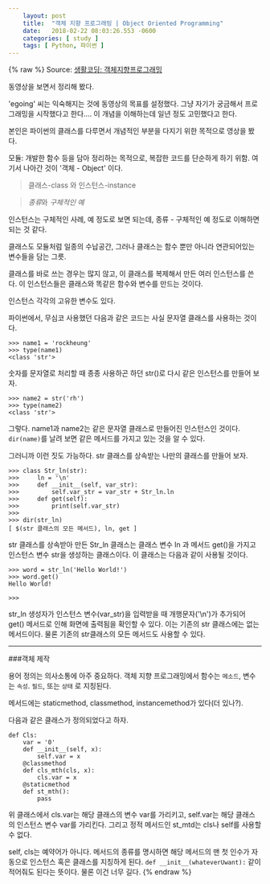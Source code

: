 ```yaml
---
    layout: post
    title:  "객체 지향 프로그래밍 | Object Oriented Programming"
    date:   2018-02-22 08:03:26.553 -0600
    categories: [ study ]
    tags: [ Python, 파이썬 ]
---
```


{% raw %}
Source: [생활코딩: 객체지향프로그래밍](https://opentutorials.org/course/1750/9624)

동영상을 보면서 정리해 봤다.<!--more-->

'egoing' 씨는 익숙해지는 것에 동영상의 목표를 설정했다. 그냥 자기가 궁금해서 프로그래밍을 시작했다고 한다.... 이 개념을 이해하는데 일년 정도 고민했다고 한다.

본인은 파이썬의 클래스를 다루면서 개념적인 부분을 다지기 위한 목적으로 영상을 봤다. 

모듈: 개발한 함수 등을 담아 정리하는 목적으로, 복잡한 코드를 단순하게 하기 위함.
여기서 나아간 것이 '객체 - Object' 이다.

> 클래스-class 와 인스턴스-instance

> *종류*와 *구체적인 예*

인스턴스는 구체적인 사례, 예 정도로 보면 되는데, 종류 - 구체적인 예 정도로 이해하면 되는 것 같다.

클래스도 모듈처럼 일종의 수납공간, 그러나 클래스는 함수 뿐만 아니라 연관되어있는 변수들을 담는 그릇.

클래스를 바로 쓰는 경우는 많지 않고, 이 클래스를 복제해서 만든 여러 인스턴스를 쓴다. 이 인스턴스들은 클래스와 똑같은 함수와 변수를 만드는 것이다.

인스턴스 각각의 고유한 변수도 있다.

파이썬에서, 무심코 사용했던 다음과 같은 코드는 사실 문자열 클래스를 사용하는 것이다.

    >>> name1 = 'rockheung'
    >>> type(name1)
    <class 'str'>

숫자를 문자열로 처리할 때 종종 사용하곤 하던 str()로 다시 같은 인스턴스를 만들어 보자.

    >>> name2 = str('rh')
    >>> type(name2)
    <class 'str'>

그렇다. name1과 name2는 같은 문자열 클래스로 만들어진 인스턴스인 것이다. `dir(name)`를 날려 보면 같은 메서드를 가지고 있는 것을 알 수 있다.

그러니까 이런 짓도 가능하다. str 클래스를 상속받는 나만의 클래스를 만들어 보자.

    >>> class Str_ln(str):
    >>>     ln = '\n'
    >>>     def __init__(self, var_str):
    >>>         self.var_str = var_str + Str_ln.ln
    >>>     def get(self):
    >>>         print(self.var_str)
    >>> 
    >>> dir(str_ln)
    [ $(str 클래스의 모든 메서드), ln, get ]

str 클래스를 상속받아 만든 Str_ln 클래스는 클래스 변수 ln 과 메서드 get()을 가지고 인스턴스 변수 str을 생성하는 클래스이다. 이 클래스는 다음과 같이 사용될 것이다.

    >>> word = str_ln('Hello World!')
    >>> word.get()
    Hello World!
    
    >>>

str_ln 생성자가 인스턴스 변수(var_str)을 입력받을 때 개행문자('\n')가 추가되어 get() 메서드로 인해 화면에 출력됨을 확인할 수 있다. 이는 기존의 str 클래스에는 없는 메서드이다. 물론 기존의 str클래스의 모든 메서드도 사용할 수 있다. 

---------------

###객체 제작

용어 정의는 의사소통에 아주 중요하다. 객체 지향 프로그래밍에서 함수는 `메소드`, 변수는 `속성`. `필드`, 또는 `상태` 로 지칭된다.

메서드에는 staticmethod, classmethod, instancemethod가 있다(더 있나?).

다음과 같은 클래스가 정의되었다고 하자.

    def Cls:
        var = '0'
        def __init__(self, x):
            self.var = x
        @classmethod
        def cls_mth(cls, x):
            cls.var = x
        @staticmethod
        def st_mth():
            pass

위 클래스에서 cls.var는 해당 클래스의 변수 var를 가리키고, self.var는 해당 클래스의 인스턴스 변수 var를 가리킨다. 그리고 정적 메서드인 st_mtd는 cls나 self를 사용할 수 없다.

self, cls는 예약어가 아니다. 메서드의 종류를 명시하면 해당 메서드의 맨 첫 인수가 자동으로 인스턴스 혹은 클래스를 지칭하게 된다. `def __init__(whateverUwant):` 같이 적어줘도 된다는 뜻이다. 물론 이건 너무 길다.
{% endraw %}
    